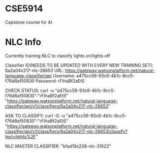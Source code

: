 # CSE5914
Capstone course for AI


# NLC Info

Currently training NLC to classify lights on/lights off 

Classifier ID(NEEDS TO BE UPDATED WITH EVERY NEW TRAINING SET): 6a2a04x217-nlc-28653
URL: https://gateway.watsonplatform.net/natural-language-classifier/api
Username: a475cc56-93c6-4b1c-9cc5-f76d8af50830
Password: rFlhaBf2aEtS

CHECK STATUS:
curl -u "a475cc56-93c6-4b1c-9cc5-f76d8af50830":"rFlhaBf2aEtS"  "https://gateway.watsonplatform.net/natural-language-classifier/api/v1/classifiers/6a2a04x217-nlc-28653"

ASK TO CLASSIFY:
curl -G -u "a475cc56-93c6-4b1c-9cc5-f76d8af50830":"rFlhaBf2aEtS" "https://gateway.watsonplatform.net/natural-language-classifier/api/v1/classifiers/6a2a04x217-nlc-28653/classify?text=lights%2F"

NLC MASTER CLASSIFIER:
"bfad19x228-nlc-31622"
